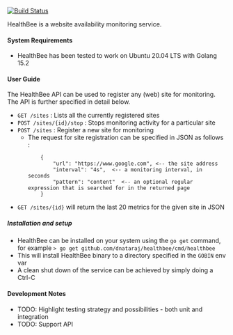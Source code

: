 [![Build Status](https://travis-ci.com/dnataraj/healthbee.svg?token=g7PAjZdpVPTj6UWnsEsA&branch=main)](https://travis-ci.com/dnataraj/healthbee)

HealthBee is a website availability monitoring service.

#### System Requirements
* HealthBee has been tested to work on Ubuntu 20.04 LTS with Golang 15.2

#### User Guide

The HealthBee API can be used to register any (web) site for monitoring. The API is further specified in detail below.

* ```GET /sites``` : Lists all the currently registered sites
* ```POST /sites/{id}/stop``` : Stops monitoring activity for a particular site
* ```POST /sites``` : Register a new site for monitoring
    * The request for site registration can be specified in JSON as follows :
        ```
            {   
                "url": "https://www.google.com", <-- the site address 
                "interval": "4s",  <-- a monitoring interval, in seconds
                "pattern": "content"  <-- an optional regular expression that is searched for in the returned page
            }
        ```
* ```GET /sites/{id}``` will return the last 20 metrics for the given site in JSON 

##### Installation and setup

* HealthBee can be installed on your system using the ```go get``` command, for example
    ```> go get github.com/dnataraj/healthbee/cmd/healthbee```
* This will install HealthBee binary to a directory specified in the ```GOBIN``` env var
* A clean shut down of the service can be achieved by simply doing a Ctrl-C

#### Development Notes

* TODO: Highlight testing strategy and possibilities - both unit and integration
* TODO: Support API 
